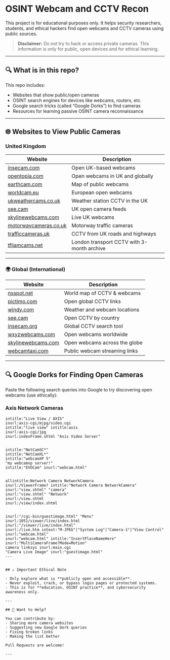 # OSINT Webcam and CCTV Recon

This project is for educational purposes only. It helps security researchers, students, and ethical hackers find open webcams and CCTV cameras using public sources.

> **Disclaimer:** Do not try to hack or access private cameras. This information is only for public, open devices and for ethical learning.

---

## 🔍 What is in this repo?

This repo includes:
- Websites that show public/open cameras
- OSINT search engines for devices like webcams, routers, etc.
- Google search tricks (called “Google Dorks”) to find cameras
- Resources for learning passive OSINT camera reconnaissance

---

## 🌐 Websites to View Public Cameras

### United Kingdom

| Website | Description |
|---------|-------------|
| [insecam.com](http://insecam.com) | Open UK-based webcams |
| [opentopia.com](http://opentopia.com) | Open webcams in UK and globally |
| [earthcam.com](http://earthcam.com) | Map of public webcams |
| [worldcam.eu](http://worldcam.eu) | European open webcams |
| [ukweathercams.co.uk](https://ukweathercams.co.uk) | Weather station CCTV in the UK |
| [see.cam](https://see.cam) | UK open camera feeds |
| [skylinewebcams.com](https://www.skylinewebcams.com) | Live UK webcams |
| [motorwaycameras.co.uk](https://www.motorwaycameras.co.uk) | Motorway traffic cameras |
| [trafficcameras.uk](https://trafficcameras.uk) | CCTV from UK roads and highways |
| [tfljamcams.net](https://tfljamcams.net) | London transport CCTV with 3-month archive |

---

### 🌍 Global (International)

| Website | Description |
|---------|-------------|
| [nsspot.net](https://nsspot.net) | World map of CCTV & webcams |
| [pictimo.com](https://pictimo.com) | Open global CCTV links |
| [windy.com](https://windy.com) | Weather and webcam locations |
| [see.cam](https://see.cam) | Open CCTV by country |
| [insecam.org](http://insecam.org) | Global CCTV search tool |
| [wxyzwebcams.com](http://wxyzwebcams.com) | Open webcams worldwide |
| [skylinewebcams.com](https://www.skylinewebcams.com) | Open webcams across the globe |
| [webcamtaxi.com](https://www.webcamtaxi.com) | Public webcam streaming links |

---

## 🔍 Google Dorks for Finding Open Cameras

Paste the following search queries into Google to try discovering open webcams (use ethically):

### Axis Network Cameras 

```google
intitle:"Live View / AXIS"
inurl:axis-cgi/mjpg/video.cgi
intitle:"live view" intitle:axis
inurl:axis-cgi/jpg
inurl:indexFrame.shtml "Axis Video Server"


intitle:"NetCamSC*"
intitle:"NetCamXL*"
intitle:"webcamXP 5"
"my webcamxp server!"
intitle:"EVOCam" inurl:"webcam.html"


allintitle:Network Camera NetworkCamera
inurl:/ViewerFrame? intitle:"Network Camera NetworkCamera"
inurl:"view.shtml" "camera"
inurl:"view.shtml" "Network"
inurl:/view.shtml
inurl:/view/index.shtml


inurl:"/cgi-bin/guestimage.html" "Menu"
inurl:1051/viewer/live/index.html
inurl:"/viewer/live/index.html"
inurl:/live.htm intext:"M-JPEG"|"System Log"|"Camera-1"|"View Control"
inurl:"webcam.html"
inurl:"webcam.html" intitle:"InsertPlaceNameHere"
inurl:"MultiCameraFrame?Mode=Motion"
camera linksys inurl:main.cgi
"Camera Live Image" inurl:"guestimage.html"
---


## ⚠️ Important Ethical Note

- Only explore what is **publicly open and accessible**.
- Never exploit, crack, or bypass login pages or protected systems.
- This is for **education, OSINT practice**, and cybersecurity awareness only.

---

## 🤝 Want to Help?

You can contribute by:
- Sharing more camera websites
- Suggesting new Google Dork queries
- Fixing broken links
- Making the list better

Pull Requests are welcome!

---


